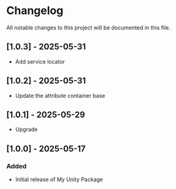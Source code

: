 # Changelog

All notable changes to this project will be documented in this file.

## [1.0.3] - 2025-05-31
- Add service locator

## [1.0.2] - 2025-05-31
- Update the attribute container base

## [1.0.1] - 2025-05-29
- Upgrade

## [1.0.0] - 2025-05-17
### Added
- Initial release of My Unity Package
